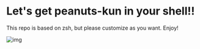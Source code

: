 # Let's get peanuts-kun in your shell!!

This repo is based on zsh, but please customize as you want.
Enjoy!

![img](./peanuts-kun.gif)

